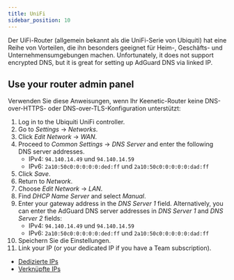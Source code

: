 ```yaml
---
title: UniFi
sidebar_position: 10
---
```


Der UiFi-Router (allgemein bekannt als die UniFi-Serie von Ubiquiti) hat eine Reihe von Vorteilen, die ihn besonders geeignet für Heim-, Geschäfts- und Unternehmensumgebungen machen. Unfortunately, it does not support encrypted DNS, but it is great for setting up AdGuard DNS via linked IP.

## Use your router admin panel

Verwenden Sie diese Anweisungen, wenn Ihr Keenetic-Router keine DNS-over-HTTPS- oder DNS-over-TLS-Konfiguration unterstützt:

1. Log in to the Ubiquiti UniFi controller.
2. Go to _Settings_ → _Networks_.
3. Click _Edit Network_ → _WAN_.
4. Proceed to _Common Settings_ → _DNS Server_ and enter the following DNS server addresses.
   - IPv4: `94.140.14.49` und `94.140.14.59`
   - IPv6: `2a10:50c0:0:0:0:0:ded:ff` und `2a10:50c0:0:0:0:0:dad:ff`
5. Click _Save_.
6. Return to _Network_.
7. Choose _Edit Network_ → _LAN_.
8. Find _DHCP Name Server_ and select _Manual_.
9. Enter your gateway address in the _DNS Server 1_ field. Alternatively, you can enter the AdGuard DNS server addresses in _DNS Server 1_ and _DNS Server 2_ fields:
   - IPv4: `94.140.14.49` und `94.140.14.59`
   - IPv6: `2a10:50c0:0:0:0:0:ded:ff` und `2a10:50c0:0:0:0:0:dad:ff`
10. Speichern Sie die Einstellungen.
11. Link your IP (or your dedicated IP if you have a Team subscription).

- [Dedizierte IPs](private-dns/connect-devices/other-options/dedicated-ip.md)
- [Verknüpfte IPs](private-dns/connect-devices/other-options/linked-ip.md)
